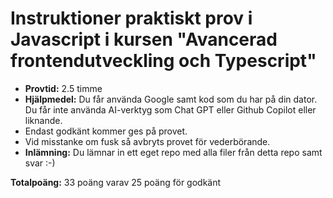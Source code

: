 # Instruktioner praktiskt prov i Javascript i kursen "Avancerad frontendutveckling och Typescript"


* **Provtid:** 2.5 timme
* **Hjälpmedel:**  Du får använda Google samt kod som du har på din dator. Du får inte använda AI-verktyg som Chat GPT eller Github Copilot eller liknande.
* Endast godkänt kommer ges på provet.
* Vid misstanke om fusk så avbryts provet för vederbörande.
* **Inlämning:** Du lämnar in ett eget repo med alla filer från detta repo samt svar :-) 


**Totalpoäng:** 33 poäng varav 25 poäng för godkänt

